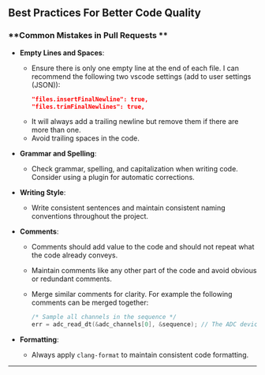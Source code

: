 ## **Best Practices For Better Code Quality**

### **Common Mistakes in Pull Requests **

- **Empty Lines and Spaces**:
  - Ensure there is only one empty line at the end of each file.
    I can recommend the following two vscode settings (add to user settings (JSON)):
    ```json
    "files.insertFinalNewline": true,
    "files.trimFinalNewlines": true,
    ```
  - It will always add a trailing newline but remove them if there are more than one.
  - Avoid trailing spaces in the code.

- **Grammar and Spelling**:
  - Check grammar, spelling, and capitalization when writing code. Consider using a plugin for automatic corrections.

- **Writing Style**:
  - Write consistent sentences and maintain consistent naming conventions throughout the project.

- **Comments**:
  - Comments should add value to the code and should not repeat what the code already conveys.
  - Maintain comments like any other part of the code and avoid obvious or redundant comments.
  - Merge similar comments for clarity. For example the following comments can be merged together:

    ```c
    /* Sample all channels in the sequence */
    err = adc_read_dt(&adc_channels[0], &sequence); // The ADC device is the same for all channels.
    ```

- **Formatting**:
  - Always apply `clang-format` to maintain consistent code formatting.
---
